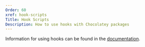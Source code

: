 ```yaml
---
Order: 60
xref: hook-scripts
Title: Hook Scripts
Description: How to use hooks with Chocolatey packages
---
```


Information for using hooks can be found in the [documentation](xref:hooks).